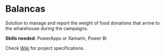 # Balancas
Solution to manage and report the weight of food donations that arrive to the wharehouse during the campaigns.

**Skills needed**: PowerApps or Xamarin, Power Bi


Check [Wiki](https://github.com/banco-alimentar/Balancas/wiki) for project specifications.
